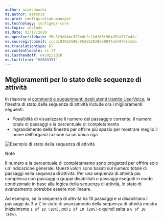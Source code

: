 ```yaml
---
author: aczechowski
ms.author: aaroncz
ms.prod: configuration-manager
ms.technology: configmgr-core
ms.topic: include
ms.date: 01/17/2020
ms.openlocfilehash: 95c323d04bc327bdc2c18d103f964d52a7f7e49e
ms.sourcegitcommit: ccc3c929b5585c05d562020e68044de7d7e11c6a
ms.translationtype: HT
ms.contentlocale: it-IT
ms.lasthandoff: 04/02/2020
ms.locfileid: "80603351"
---
```

## <a name="improvements-to-task-sequence-progress"></a><a name="bkmk_tsprogress"></a> Miglioramenti per lo stato delle sequenze di attività

<!--5932692, fka 2356386-->

In risposta ai [commenti e suggerimenti degli utenti tramite UserVoice](https://configurationmanager.uservoice.com/forums/300492-ideas/suggestions/33666679-add-the-complete-progression-status-in-the-progres), la finestra di stato della sequenza di attività include ora i miglioramenti seguenti:

- Possibilità di visualizzare il numero del passaggio corrente, il numero totale di passaggi e la percentuale di completamento
- Ingrandimento della finestra per offrire più spazio per mostrare meglio il nome dell'organizzazione su un'unica riga

![Esempio di stato della sequenza di attività](../../media/2356386-task-sequence-progress.png)

> [!NOTE]
> Il numero e la percentuale di completamento sono progettati per offrire solo un'indicazione generale. Questi valori sono basati sul numero totale di passaggi nella sequenza di attività. Per una sequenza di attività più complessa con passaggi o gruppi disabilitati o passaggi eseguiti in modo condizionale in base alla logica della sequenza di attività, lo stato di avanzamento potrebbe essere non lineare.
>
> Ad esempio, se la sequenza di attività ha 10 passaggi e si disabilitano i passaggi da 3 a 7, lo stato di avanzamento della sequenza di attività mostra inizialmente `1 of 10 (10%)`, poi `2 of 10 (20%)` e quindi salta a `8 of 10 (80%)`.
